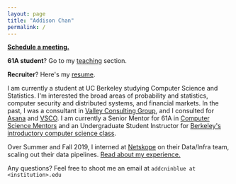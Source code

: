 ```yaml
---
layout: page
title: "Addison Chan"
permalink: /
---
```


[**Schedule a meeting.**](https://go.addcnin.blue/meeting)

**61A student**? Go to my [teaching](/teaching/) section.

**Recruiter**? Here's my [resume](https://go.addcnin.blue/resume).

I am currently a student at UC Berkeley studying Computer Science and Statistics. I'm interested the broad areas of probability and statistics, computer security and distributed systems, and financial markets. In the past, I was a consultant in [Valley Consulting Group](https://vcg.berkeley.edu/), and I consulted for [Asana]() and [VSCO](). I am currently a Senior Mentor for 61A in [Computer Science Mentors](https://csmentors.berkeley.edu/) and an Undergraduate Student Instructor for [Berkeley's introductory computer science class](https://cs61a.org/).

Over Summer and Fall 2019, I interned at [Netskope](http://netskope.com/) on their Data/Infra team, scaling out their data pipelines. [Read about my experience.](2019/12/23/netskope/)

Any questions? Feel free to shoot me an email at `addcninblue at <institution>.edu`
